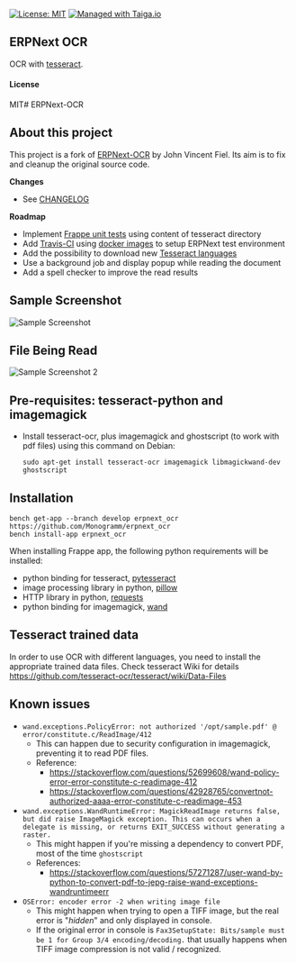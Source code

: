 
[uri_license]: https://opensource.org/licenses/MIT
[uri_license_image]: https://img.shields.io/badge/license-MIT-blue

[![License: MIT][uri_license_image]][uri_license]
[![Managed with Taiga.io](https://img.shields.io/badge/managed%20with-TAIGA.io-709f14.svg)](https://tree.taiga.io/project/monogrammbot-monogrammerpnext_ocr/ "Managed with Taiga.io")

## ERPNext OCR

OCR with [tesseract](https://github.com/tesseract-ocr/tesseract).

#### License

MIT# ERPNext-OCR

## About this project

This project is a fork of [ERPNext-OCR](https://github.com/jvfiel/ERPNext-OCR) by John Vincent Fiel.
Its aim is to fix and cleanup the original source code.

**Changes**
* See [CHANGELOG](./CHANGELOG.md)


**Roadmap**
* Implement [Frappe unit tests](https://frappe.io/docs/user/en/guides/automated-testing/unit-testing) using content of tesseract directory
* Add [Travis-CI](https://travis-ci.org/) using [docker images](https://github.com/Monogramm/docker-erpnext) to setup ERPNext test environment
* Add the possibility to download new [Tesseract languages](https://github.com/tesseract-ocr/tesseract/wiki/Data-Files)
* Use a background job and display popup while reading the document
* Add a spell checker to improve the read results


## Sample Screenshot
![Sample Screenshot](https://github.com/jvfiel/ERPNext-OCR/blob/master/erpnext_ocr/erpnext_ocr/Selection_046.png)

## File Being Read
![Sample Screenshot 2](https://github.com/jvfiel/ERPNext-OCR/blob/master/erpnext_ocr/erpnext_ocr/Selection_047.png)


## Pre-requisites: tesseract-python and imagemagick

- Install tesseract-ocr, plus imagemagick and ghostscript (to work with pdf files) using this command on Debian:
  ```
  sudo apt-get install tesseract-ocr imagemagick libmagickwand-dev ghostscript
  ```

## Installation

  ```
  bench get-app --branch develop erpnext_ocr https://github.com/Monogramm/erpnext_ocr
  bench install-app erpnext_ocr
  ```

When installing Frappe app, the following python requirements will be installed:
* python binding for tesseract, [pytesseract](https://pypi.org/project/pytesseract/)
* image processing library in python, [pillow](https://pypi.org/project/Pillow/)
* HTTP library in python, [requests](https://pypi.org/project/requests/)
* python binding for imagemagick, [wand](https://pypi.org/project/Wand/)

## Tesseract trained data

In order to use OCR with different languages, you need to install the appropriate trained data files.
Check tesseract Wiki for details https://github.com/tesseract-ocr/tesseract/wiki/Data-Files

## Known issues

* `wand.exceptions.PolicyError: not authorized '/opt/sample.pdf' @ error/constitute.c/ReadImage/412`
    * This can happen due to security configuration in imagemagick, preventing it to read PDF files.
    * Reference:
        * https://stackoverflow.com/questions/52699608/wand-policy-error-error-constitute-c-readimage-412
        * https://stackoverflow.com/questions/42928765/convertnot-authorized-aaaa-error-constitute-c-readimage-453
* `wand.exceptions.WandRuntimeError: MagickReadImage returns false, but did raise ImageMagick exception. This can occurs when a delegate is missing, or returns EXIT_SUCCESS without generating a raster.`
    * This might happen if you're missing a dependency to convert PDF, most of the time `ghostscript`
    * References:
        * https://stackoverflow.com/questions/57271287/user-wand-by-python-to-convert-pdf-to-jepg-raise-wand-exceptions-wandruntimeerr
* `OSError: encoder error -2 when writing image file`
    * This might happen when trying to open a TIFF image, but the real error is "_hidden_" and only displayed in console.
    * If the original error in console is `Fax3SetupState: Bits/sample must be 1 for Group 3/4 encoding/decoding.` that usually happens when TIFF image compression is not valid / recognized.
